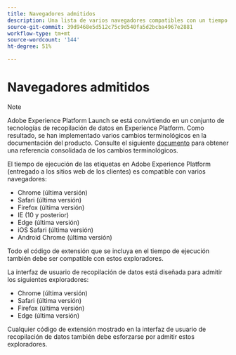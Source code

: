 ```yaml
---
title: Navegadores admitidos
description: Una lista de varios navegadores compatibles con un tiempo de ejecución de etiquetas de Adobe Experience Platform.
source-git-commit: 39d9468e5d512c75c9d540fa5d2bcba4967e2881
workflow-type: tm+mt
source-wordcount: '144'
ht-degree: 51%

---
```


# Navegadores admitidos

>[!NOTE]
>
>Adobe Experience Platform Launch se está convirtiendo en un conjunto de tecnologías de recopilación de datos en Experience Platform. Como resultado, se han implementado varios cambios terminológicos en la documentación del producto. Consulte el siguiente [documento](../term-updates.md) para obtener una referencia consolidada de los cambios terminológicos.

El tiempo de ejecución de las etiquetas en Adobe Experience Platform (entregado a los sitios web de los clientes) es compatible con varios navegadores:

- Chrome (última versión)
- Safari (última versión)
- Firefox (última versión)
- IE (10 y posterior)
- Edge (última versión)
- iOS Safari (última versión)
- Android Chrome (última versión)

Todo el código de extensión que se incluya en el tiempo de ejecución también debe ser compatible con estos exploradores.

La interfaz de usuario de recopilación de datos está diseñada para admitir los siguientes exploradores:

- Chrome (última versión)
- Safari (última versión)
- Firefox (última versión)
- Edge (última versión)

Cualquier código de extensión mostrado en la interfaz de usuario de recopilación de datos también debe esforzarse por admitir estos exploradores.
